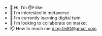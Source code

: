 - 👋 Hi, I’m @Filike
- 👀 I’m interested in metaverse
- 🌱 I’m currently learning digital twin
- 💞️ I’m looking to collaborate on market
- 📫 How to reach me ding.fei81@gmail.com

<!---
Filike/Filike is a ✨ special ✨ repository because its `README.md` (this file) appears on your GitHub profile.
You can click the Preview link to take a look at your changes.
--->
